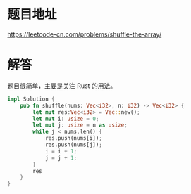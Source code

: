 # 题目地址

<https://leetcode-cn.com/problems/shuffle-the-array/>

# 解答

题目很简单，主要是关注 Rust 的用法。

```Rust
impl Solution {
    pub fn shuffle(nums: Vec<i32>, n: i32) -> Vec<i32> {
        let mut res:Vec<i32> = Vec::new();
        let mut i: usize = 0;
        let mut j: usize = n as usize;
        while j < nums.len() {
            res.push(nums[i]);
            res.push(nums[j]);
            i = i + 1;
            j = j + 1;
        }
        res
    }
}
```
